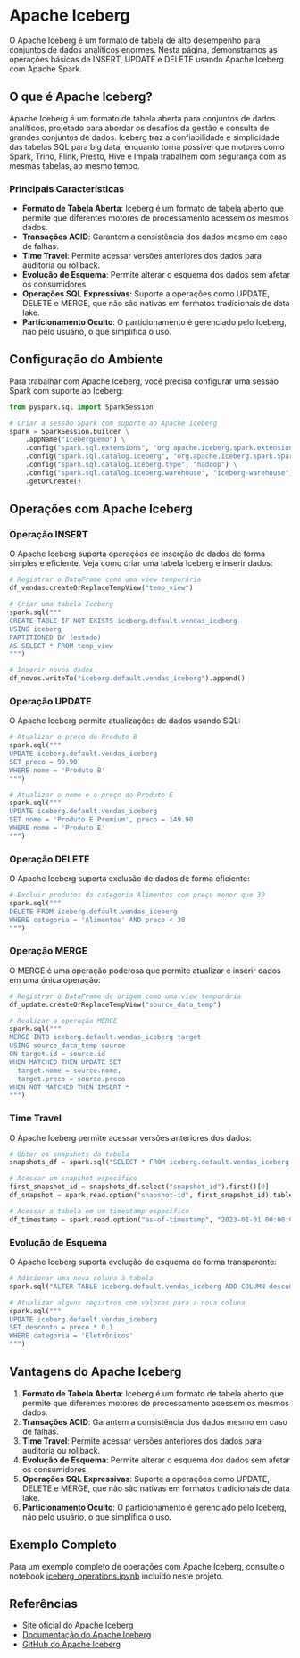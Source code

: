 # Apache Iceberg

O Apache Iceberg é um formato de tabela de alto desempenho para conjuntos de dados analíticos enormes. Nesta página, demonstramos as operações básicas de INSERT, UPDATE e DELETE usando Apache Iceberg com Apache Spark.

## O que é Apache Iceberg?

Apache Iceberg é um formato de tabela aberta para conjuntos de dados analíticos, projetado para abordar os desafios da gestão e consulta de grandes conjuntos de dados. Iceberg traz a confiabilidade e simplicidade das tabelas SQL para big data, enquanto torna possível que motores como Spark, Trino, Flink, Presto, Hive e Impala trabalhem com segurança com as mesmas tabelas, ao mesmo tempo.

### Principais Características

- **Formato de Tabela Aberta**: Iceberg é um formato de tabela aberto que permite que diferentes motores de processamento acessem os mesmos dados.
- **Transações ACID**: Garantem a consistência dos dados mesmo em caso de falhas.
- **Time Travel**: Permite acessar versões anteriores dos dados para auditoria ou rollback.
- **Evolução de Esquema**: Permite alterar o esquema dos dados sem afetar os consumidores.
- **Operações SQL Expressivas**: Suporte a operações como UPDATE, DELETE e MERGE, que não são nativas em formatos tradicionais de data lake.
- **Particionamento Oculto**: O particionamento é gerenciado pelo Iceberg, não pelo usuário, o que simplifica o uso.

## Configuração do Ambiente

Para trabalhar com Apache Iceberg, você precisa configurar uma sessão Spark com suporte ao Iceberg:

```python
from pyspark.sql import SparkSession

# Criar a sessão Spark com suporte ao Apache Iceberg
spark = SparkSession.builder \
    .appName("IcebergDemo") \
    .config("spark.sql.extensions", "org.apache.iceberg.spark.extensions.IcebergSparkSessionExtensions") \
    .config("spark.sql.catalog.iceberg", "org.apache.iceberg.spark.SparkCatalog") \
    .config("spark.sql.catalog.iceberg.type", "hadoop") \
    .config("spark.sql.catalog.iceberg.warehouse", "iceberg-warehouse") \
    .getOrCreate()
```

## Operações com Apache Iceberg

### Operação INSERT

O Apache Iceberg suporta operações de inserção de dados de forma simples e eficiente. Veja como criar uma tabela Iceberg e inserir dados:

```python
# Registrar o DataFrame como uma view temporária
df_vendas.createOrReplaceTempView("temp_view")

# Criar uma tabela Iceberg
spark.sql("""
CREATE TABLE IF NOT EXISTS iceberg.default.vendas_iceberg
USING iceberg
PARTITIONED BY (estado)
AS SELECT * FROM temp_view
""")

# Inserir novos dados
df_novos.writeTo("iceberg.default.vendas_iceberg").append()
```

### Operação UPDATE

O Apache Iceberg permite atualizações de dados usando SQL:

```python
# Atualizar o preço do Produto B
spark.sql("""
UPDATE iceberg.default.vendas_iceberg
SET preco = 99.90
WHERE nome = 'Produto B'
""")

# Atualizar o nome e o preço do Produto E
spark.sql("""
UPDATE iceberg.default.vendas_iceberg
SET nome = 'Produto E Premium', preco = 149.90
WHERE nome = 'Produto E'
""")
```

### Operação DELETE

O Apache Iceberg suporta exclusão de dados de forma eficiente:

```python
# Excluir produtos da categoria Alimentos com preço menor que 30
spark.sql("""
DELETE FROM iceberg.default.vendas_iceberg
WHERE categoria = 'Alimentos' AND preco < 30
""")
```

### Operação MERGE

O MERGE é uma operação poderosa que permite atualizar e inserir dados em uma única operação:

```python
# Registrar o DataFrame de origem como uma view temporária
df_update.createOrReplaceTempView("source_data_temp")

# Realizar a operação MERGE
spark.sql("""
MERGE INTO iceberg.default.vendas_iceberg target
USING source_data_temp source
ON target.id = source.id
WHEN MATCHED THEN UPDATE SET
  target.nome = source.nome,
  target.preco = source.preco
WHEN NOT MATCHED THEN INSERT *
""")
```

### Time Travel

O Apache Iceberg permite acessar versões anteriores dos dados:

```python
# Obter os snapshots da tabela
snapshots_df = spark.sql("SELECT * FROM iceberg.default.vendas_iceberg.snapshots")

# Acessar um snapshot específico
first_snapshot_id = snapshots_df.select("snapshot_id").first()[0]
df_snapshot = spark.read.option("snapshot-id", first_snapshot_id).table("iceberg.default.vendas_iceberg")

# Acessar a tabela em um timestamp específico
df_timestamp = spark.read.option("as-of-timestamp", "2023-01-01 00:00:00").table("iceberg.default.vendas_iceberg")
```

### Evolução de Esquema

O Apache Iceberg suporta evolução de esquema de forma transparente:

```python
# Adicionar uma nova coluna à tabela
spark.sql("ALTER TABLE iceberg.default.vendas_iceberg ADD COLUMN desconto DOUBLE")

# Atualizar alguns registros com valores para a nova coluna
spark.sql("""
UPDATE iceberg.default.vendas_iceberg
SET desconto = preco * 0.1
WHERE categoria = 'Eletrônicos'
""")
```

## Vantagens do Apache Iceberg

1. **Formato de Tabela Aberta**: Iceberg é um formato de tabela aberto que permite que diferentes motores de processamento acessem os mesmos dados.
2. **Transações ACID**: Garantem a consistência dos dados mesmo em caso de falhas.
3. **Time Travel**: Permite acessar versões anteriores dos dados para auditoria ou rollback.
4. **Evolução de Esquema**: Permite alterar o esquema dos dados sem afetar os consumidores.
5. **Operações SQL Expressivas**: Suporte a operações como UPDATE, DELETE e MERGE, que não são nativas em formatos tradicionais de data lake.
6. **Particionamento Oculto**: O particionamento é gerenciado pelo Iceberg, não pelo usuário, o que simplifica o uso.

## Exemplo Completo

Para um exemplo completo de operações com Apache Iceberg, consulte o notebook [iceberg_operations.ipynb](../notebooks/iceberg_operations.ipynb) incluído neste projeto.

## Referências

- [Site oficial do Apache Iceberg](https://iceberg.apache.org/)
- [Documentação do Apache Iceberg](https://iceberg.apache.org/docs/latest/)
- [GitHub do Apache Iceberg](https://github.com/apache/iceberg)
